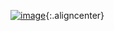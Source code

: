 [![image](https://user-images.githubusercontent.com/64726822/121776254-cc828100-cbc6-11eb-97f6-10a19d1743ed.png)](https://zzangwoolog.tistory.com/){:.aligncenter}
